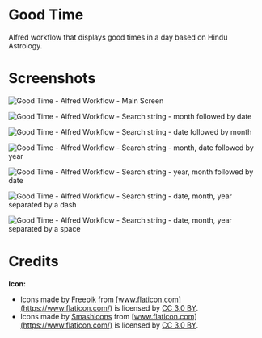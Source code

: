 # Good Time

Alfred workflow that displays good times in a day based on Hindu Astrology.

# Screenshots

![Good Time - Alfred Workflow - Main Screen](screenshots/Screenshot_1.png?raw=true "Good Time - Alfred Workflow - Main Screen")

![Good Time - Alfred Workflow - Search string - month followed by date](screenshots/Screenshot_2.png?raw=true "Good Time - Alfred Workflow - Search string - month followed by date")

![Good Time - Alfred Workflow - Search string - date followed by month](screenshots/Screenshot_3.png?raw=true "Good Time - Alfred Workflow - Search string - date followed by month")

![Good Time - Alfred Workflow - Search string - month, date followed by year](screenshots/Screenshot_4.png?raw=true "Good Time - Alfred Workflow - Search string - month, date followed by year")

![Good Time - Alfred Workflow - Search string - year, month followed by date](screenshots/Screenshot_5.png?raw=true "Good Time - Alfred Workflow - Search string - year, month followed by date")

![Good Time - Alfred Workflow - Search string - date, month, year separated by a dash](screenshots/Screenshot_6.png?raw=true "Good Time - Alfred Workflow - Search string - date, month, year separated by a dash")

![Good Time - Alfred Workflow - Search string - date, month, year separated by a space](screenshots/Screenshot_7.png?raw=true "Good Time - Alfred Workflow - Search string - date, month, year separated by a space")

# Credits

**Icon:**
- Icons made by [Freepik](https://www.freepik.com/) from [www.flaticon.com](https://www.flaticon.com/) is licensed by [CC 3.0 BY](http://creativecommons.org/licenses/by/3.0/).
- Icons made by [Smashicons](https://www.flaticon.com/authors/smashicons) from [www.flaticon.com](https://www.flaticon.com/) is licensed by [CC 3.0 BY](http://creativecommons.org/licenses/by/3.0/).
